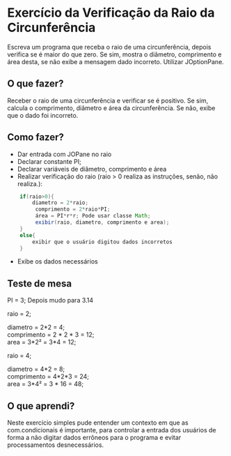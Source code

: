 # Exercício da Verificação da Raio da Circunferência

Escreva um programa que receba o raio de uma circunferência, depois verifica se é maior do que zero. Se sim, mostra o diâmetro, comprimento e área desta, se não exibe a mensagem dado incorreto. Utilizar JOptionPane.

## O que fazer?

Receber o raio de uma circunferência e verificar se é positivo. Se sim, calcula o comprimento, diâmetro e área da circunferência. Se não, exibe que o dado foi incorreto.

## Como fazer?

* Dar entrada com JOPane no raio                    
* Declarar constante PI;                            
* Declarar variáveis de diâmetro, comprimento e área
* Realizar verificação do raio (raio > 0 realiza as instruções, senão, não realiza.):

```java
	if(raio>0){                                       
     	diametro = 2*raio;                           
	     comprimento = 2*raio*PI;                     
	     área = PI*r*r; Pode usar classe Math;        
	     exibir(raio, diametro, comprimento e area);  
	}                                                 
	else{
		exibir que o usuário digitou dados incorretos
	}
```

* Exibe os dados necessários

## Teste de mesa

PI = 3; Depois mudo para 3.14

raio = 2;                    
                             
diametro = 2*2 = 4;          
comprimento = 2 \* 2 \* 3 = 12;    
area = 3\*2² = 3\*4 = 12;      
                             
raio = 4;                    

diametro = 4*2 = 8;          
comprimento = 4\*2\*3 = 24;    
area = 3\*4² = 3 \* 16 = 48;   


## O que aprendi?

Neste exercício simples pude entender um contexto em que as com.condicionais é importante, para controlar a entrada dos usuários de forma a não digitar dados errôneos para o programa e evitar processamentos desnecessários.